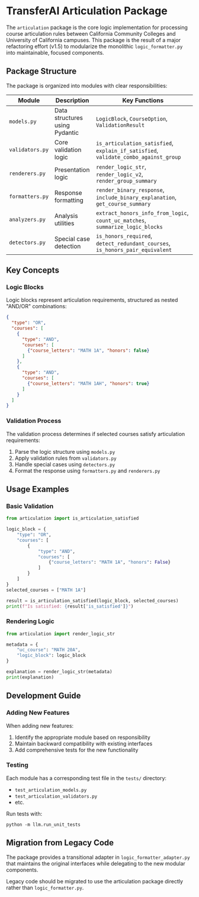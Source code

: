# TransferAI Articulation Package

The `articulation` package is the core logic implementation for processing course articulation rules between California Community Colleges and University of California campuses. This package is the result of a major refactoring effort (v1.5) to modularize the monolithic `logic_formatter.py` into maintainable, focused components.

## Package Structure

The package is organized into modules with clear responsibilities:

| Module | Description | Key Functions |
|--------|-------------|---------------|
| `models.py` | Data structures using Pydantic | `LogicBlock`, `CourseOption`, `ValidationResult` |
| `validators.py` | Core validation logic | `is_articulation_satisfied`, `explain_if_satisfied`, `validate_combo_against_group` |
| `renderers.py` | Presentation logic | `render_logic_str`, `render_logic_v2`, `render_group_summary` |
| `formatters.py` | Response formatting | `render_binary_response`, `include_binary_explanation`, `get_course_summary` |
| `analyzers.py` | Analysis utilities | `extract_honors_info_from_logic`, `count_uc_matches`, `summarize_logic_blocks` |
| `detectors.py` | Special case detection | `is_honors_required`, `detect_redundant_courses`, `is_honors_pair_equivalent` |

## Key Concepts

### Logic Blocks

Logic blocks represent articulation requirements, structured as nested "AND/OR" combinations:

```json
{
  "type": "OR",
  "courses": [
    {
      "type": "AND",
      "courses": [
        {"course_letters": "MATH 1A", "honors": false}
      ]
    },
    {
      "type": "AND",
      "courses": [
        {"course_letters": "MATH 1AH", "honors": true}
      ]
    }
  ]
}
```

### Validation Process

The validation process determines if selected courses satisfy articulation requirements:

1. Parse the logic structure using `models.py`
2. Apply validation rules from `validators.py`
3. Handle special cases using `detectors.py`
4. Format the response using `formatters.py` and `renderers.py`

## Usage Examples

### Basic Validation

```python
from articulation import is_articulation_satisfied

logic_block = {
    "type": "OR",
    "courses": [
        {
            "type": "AND", 
            "courses": [
                {"course_letters": "MATH 1A", "honors": False}
            ]
        }
    ]
}
selected_courses = ["MATH 1A"]

result = is_articulation_satisfied(logic_block, selected_courses)
print(f"Is satisfied: {result['is_satisfied']}")
```

### Rendering Logic

```python
from articulation import render_logic_str

metadata = {
    "uc_course": "MATH 20A",
    "logic_block": logic_block
}

explanation = render_logic_str(metadata)
print(explanation)
```

## Development Guide

### Adding New Features

When adding new features:
1. Identify the appropriate module based on responsibility
2. Maintain backward compatibility with existing interfaces
3. Add comprehensive tests for the new functionality

### Testing

Each module has a corresponding test file in the `tests/` directory:
- `test_articulation_models.py`
- `test_articulation_validators.py`
- etc.

Run tests with:
```
python -m llm.run_unit_tests
```

## Migration from Legacy Code

The package provides a transitional adapter in `logic_formatter_adapter.py` that maintains the original interfaces while delegating to the new modular components.

Legacy code should be migrated to use the articulation package directly rather than `logic_formatter.py`. 
